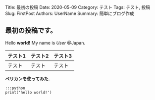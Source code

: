 Title: 最初の投稿
Date: 2020-05-09
Category: テスト
Tags: テスト, 投稿
Slug: FirstPost
Authors: UserName
Summary: 簡単にブログ作成

## 最初の投稿です。

Hello **world!** My name is *User* @Japan.

|テスト1|テスト2|テスト3|
|---|---|---|
|テスト|テスト|テスト|

**ペリカンを使ってみた.**

    :::python
    print('hello world!')
